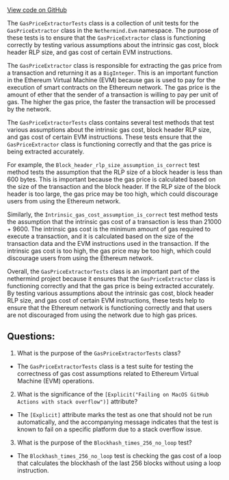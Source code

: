[View code on GitHub](https://github.com/nethermindeth/nethermind/Nethermind.Evm.Test/GasPriceExtractorTests.cs)

The `GasPriceExtractorTests` class is a collection of unit tests for the `GasPriceExtractor` class in the `Nethermind.Evm` namespace. The purpose of these tests is to ensure that the `GasPriceExtractor` class is functioning correctly by testing various assumptions about the intrinsic gas cost, block header RLP size, and gas cost of certain EVM instructions.

The `GasPriceExtractor` class is responsible for extracting the gas price from a transaction and returning it as a `BigInteger`. This is an important function in the Ethereum Virtual Machine (EVM) because gas is used to pay for the execution of smart contracts on the Ethereum network. The gas price is the amount of ether that the sender of a transaction is willing to pay per unit of gas. The higher the gas price, the faster the transaction will be processed by the network.

The `GasPriceExtractorTests` class contains several test methods that test various assumptions about the intrinsic gas cost, block header RLP size, and gas cost of certain EVM instructions. These tests ensure that the `GasPriceExtractor` class is functioning correctly and that the gas price is being extracted accurately.

For example, the `Block_header_rlp_size_assumption_is_correct` test method tests the assumption that the RLP size of a block header is less than 600 bytes. This is important because the gas price is calculated based on the size of the transaction and the block header. If the RLP size of the block header is too large, the gas price may be too high, which could discourage users from using the Ethereum network.

Similarly, the `Intrinsic_gas_cost_assumption_is_correct` test method tests the assumption that the intrinsic gas cost of a transaction is less than 21000 + 9600. The intrinsic gas cost is the minimum amount of gas required to execute a transaction, and it is calculated based on the size of the transaction data and the EVM instructions used in the transaction. If the intrinsic gas cost is too high, the gas price may be too high, which could discourage users from using the Ethereum network.

Overall, the `GasPriceExtractorTests` class is an important part of the nethermind project because it ensures that the `GasPriceExtractor` class is functioning correctly and that the gas price is being extracted accurately. By testing various assumptions about the intrinsic gas cost, block header RLP size, and gas cost of certain EVM instructions, these tests help to ensure that the Ethereum network is functioning correctly and that users are not discouraged from using the network due to high gas prices.
## Questions: 
 1. What is the purpose of the `GasPriceExtractorTests` class?
- The `GasPriceExtractorTests` class is a test suite for testing the correctness of gas cost assumptions related to Ethereum Virtual Machine (EVM) operations.

2. What is the significance of the `[Explicit("Failing on MacOS GitHub Actions with stack overflow")]` attribute?
- The `[Explicit]` attribute marks the test as one that should not be run automatically, and the accompanying message indicates that the test is known to fail on a specific platform due to a stack overflow issue.

3. What is the purpose of the `Blockhash_times_256_no_loop` test?
- The `Blockhash_times_256_no_loop` test is checking the gas cost of a loop that calculates the blockhash of the last 256 blocks without using a loop instruction.